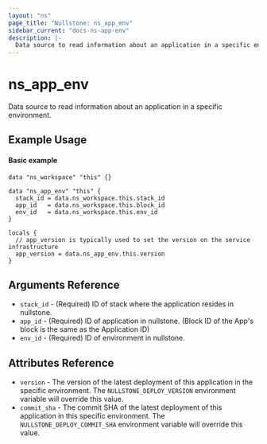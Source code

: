 ```yaml
---
layout: "ns"
page_title: "Nullstone: ns_app_env"
sidebar_current: "docs-ns-app-env"
description: |-
  Data source to read information about an application in a specific environment.
---
```


# ns_app_env

Data source to read information about an application in a specific environment.

## Example Usage

#### Basic example

```hcl
data "ns_workspace" "this" {}

data "ns_app_env" "this" {
  stack_id = data.ns_workspace.this.stack_id
  app_id   = data.ns_workspace.this.block_id
  env_id   = data.ns_workspace.this.env_id
}

locals {
  // app_version is typically used to set the version on the service infrastructure
  app_version = data.ns_app_env.this.version
}
```

## Arguments Reference

* `stack_id` - (Required) ID of stack where the application resides in nullstone.
* `app_id` - (Required) ID of application in nullstone. (Block ID of the App's block is the same as the Application ID)
* `env_id` - (Required) ID of environment in nullstone.

## Attributes Reference

* `version` - The version of the latest deployment of this application in the specific environment.
  The `NULLSTONE_DEPLOY_VERSION` environment variable will override this value.
* `commit_sha` - The commit SHA of the latest deployment of this application in this specific environment.
  The `NULLSTONE_DEPLOY_COMMIT_SHA` environment variable will override this value.
